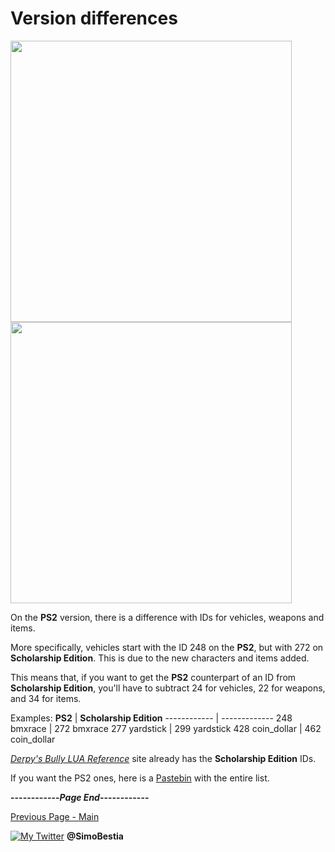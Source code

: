 # Version differences

<p align="left">
  <img src="https://user-images.githubusercontent.com/36112411/101244163-17e24100-3705-11eb-9b3c-773bfc8f4337.png" width="450">
  <img src="https://user-images.githubusercontent.com/36112411/101243899-81615000-3703-11eb-96e9-7450ad242ec9.png" width="450">
</p>

On the **PS2** version, there is a difference with IDs for vehicles, weapons and items.

More specifically, vehicles start with the ID 248 on the **PS2**, but with 272 on **Scholarship Edition**. This is due to the new characters and items added.

This means that, if you want to get the **PS2** counterpart of an ID from **Scholarship Edition**, you'll have to subtract 24 for vehicles, 22 for weapons, and 34 for items.

Examples:
**PS2** | **Scholarship Edition**
------------ | -------------
248 bmxrace | 272 bmxrace
277 yardstick | 299 yardstick
428 coin_dollar | 462 coin_dollar

[_Derpy's Bully LUA Reference_](https://derpy54320.github.io/Bully-LUA-Reference/index.html) site already has the **Scholarship Edition** IDs.

If you want the PS2 ones, here is a [Pastebin](https://pastebin.com/print/KWD4s4i4) with the entire list.

**------------_Page End_------------**

[Previous Page - Main](https://simonbestia.github.io/Bully-Modding-and-Documentation/)


[![My Twitter][1.2]][1] **@SimoBestia**

<!-- Please don't remove this: Grab your social icons from https://github.com/carlsednaoui/gitsocial -->

[1.2]: http://i.imgur.com/wWzX9uB.png (My Twitter)

[1]: http://www.twitter.com/SimoBestia

<!-- Please don't remove this: Grab your social icons from https://github.com/carlsednaoui/gitsocial -->
